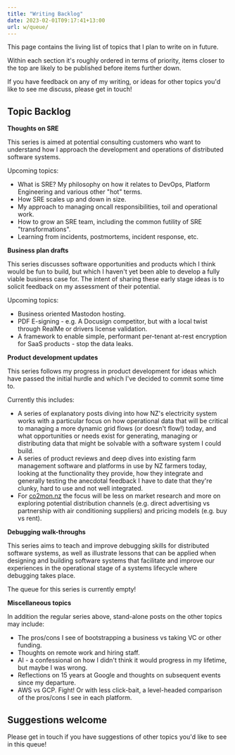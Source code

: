 ```yaml
---
title: "Writing Backlog"
date: 2023-02-01T09:17:41+13:00
url: w/queue/
---
```


This page contains the living list of topics that I plan to write on in future.

Within each section it's roughly ordered in terms of priority, items closer to the top are likely to be published before items further down.

If you have feedback on any of my writing, or ideas for other topics you'd like to see me discuss, please get in touch!

## Topic Backlog

**Thoughts on SRE**

This series is aimed at potential consulting customers who want to understand how I approach the development and operations of distributed software systems.

Upcoming topics:

 * What is SRE? My philosophy on how it relates to DevOps, Platform Engineering and various other "hot" terms.
 * How SRE scales up and down in size.
 * My approach to managing oncall responsibilities, toil and operational work.
 * How to grow an SRE team, including the common futility of SRE "transformations".
 * Learning from incidents, postmortems, incident response, etc.

**Business plan drafts**

This series discusses software opportunities and products which I think would be fun to build, but which I haven't yet been able to develop a fully viable business case for. The intent of sharing these early stage ideas is to solicit feedback on my assessment of their potential.

Upcoming topics:

 * Business oriented Mastodon hosting.
 * PDF E-signing - e.g. A Docusign competitor, but with a local twist through RealMe or drivers license validation.
 * A framework to enable simple, performant per-tenant at-rest encryption for SaaS products - stop the data leaks.

**Product development updates**

This series follows my progress in product development for ideas which have passed the initial hurdle and which I've decided to commit some time to.

Currently this includes:
  * A series of explanatory posts diving into how NZ's electricity system works with a particular focus on how operational data that will be critical to managing a more dynamic grid flows (or doesn't flow!) today, and what opportunities or needs exist for generating, managing or distributing data that might be solvable with a software system I could build.
  * A series of product reviews and deep dives into existing farm management software and platforms in use by NZ farmers today, looking at the functionality they provide, how they integrate and generally testing the anecdotal feedback I have to date that they're clunky, hard to use and not well integrated.
  * For [co2mon.nz](https://co2mon.nz/) the focus will be less on market research and more on exploring potential distribution channels (e.g. direct advertising vs partnership with air conditioning suppliers) and pricing models (e.g. buy vs rent).

**Debugging walk-throughs**

This series aims to teach and improve debugging skills for distributed software systems, as well as illustrate lessons that can be applied when designing and building software systems that facilitate and improve our experiences in the operational stage of a systems lifecycle where debugging takes place.

The queue for this series is currently empty!

**Miscellaneous topics**

In addition the regular series above, stand-alone posts on the other topics may include:

  * The pros/cons I see of bootstrapping a business vs taking VC or other funding.
  * Thoughts on remote work and hiring staff.
  * AI - a confessional on how I didn't think it would progress in my lifetime, but maybe I was wrong.
  * Reflections on 15 years at Google and thoughts on subsequent events since my departure.
  * AWS vs GCP. Fight! Or with less click-bait, a level-headed comparison of the pros/cons I see in each platform.

## Suggestions welcome

Please get in touch if you have suggestions of other topics you'd like to see in this queue!